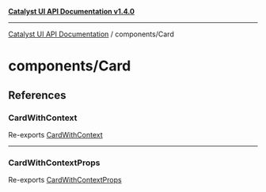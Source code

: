 [**Catalyst UI API Documentation v1.4.0**](../../README.md)

---

[Catalyst UI API Documentation](../../README.md) / components/Card

# components/Card

## References

### CardWithContext

Re-exports [CardWithContext](CardWithContext/variables/CardWithContext.md)

---

### CardWithContextProps

Re-exports [CardWithContextProps](CardWithContext/interfaces/CardWithContextProps.md)
